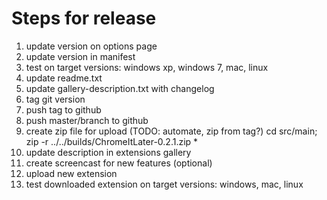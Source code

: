 Steps for release
=================
1. update version on options page
1. update version in manifest
1. test on target versions: windows xp, windows 7, mac, linux
1. update readme.txt
1. update gallery-description.txt with changelog
1. tag git version
1. push tag to github
1. push master/branch to github 
1. create zip file for upload (TODO: automate, zip from tag?) cd src/main; zip -r ../../builds/ChromeItLater-0.2.1.zip *
1. update description in extensions gallery
1. create screencast for new features (optional)
1. upload new extension
1. test downloaded extension on target versions: windows, mac, linux